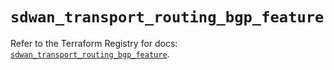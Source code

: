 # `sdwan_transport_routing_bgp_feature`

Refer to the Terraform Registry for docs: [`sdwan_transport_routing_bgp_feature`](https://registry.terraform.io/providers/ciscodevnet/sdwan/0.8.0/docs/resources/transport_routing_bgp_feature).
